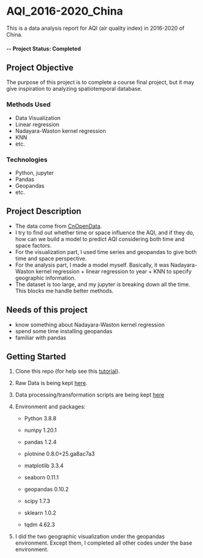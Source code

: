 # AQI_2016-2020_China

This is a data analysis report for AQI (air quality index) in 2016-2020 of China.

#### -- Project Status: Completed

## Project Objective

The purpose of this project is to complete a course final project, but it may give inspiration to analyzing spatiotemporal database.

### Methods Used

* Data Visualization
* Linear regression
* Nadayara-Waston kernel regression
* KNN
* etc.

### Technologies

* Python, jupyter
* Pandas
* Geopandas
* etc. 

## Project Description

* The data come from [CnOpenData](https://www.cnopendata.com/data/air-quality).
* I try to find out whether time or space influence the AQI, and if they do, how can we build a model to predict AQI considering both time and space factors.
* For the visualization part, I used time series and geopandas to give both time and space perspective.
* For the analysis part, I made a model myself. Basically, it was Nadayara-Waston kernel regression + linear regression to year + KNN to specify geographic information.
* The dataset is too large, and my jupyter is breaking down all the time. This blocks me handle better methods.

## Needs of this project

- know something about Nadayara-Waston kernel regression
- spend some time installing geopandas
- familiar with pandas

## Getting Started

1. Clone this repo (for help see this [tutorial](https://help.github.com/articles/cloning-a-repository/)).

2. Raw Data is being kept [here](https://github.com/Inherit-South/AQI_2016-2020_China/tree/main/data).

3. Data processing/transformation scripts are being kept [here](https://github.com/Inherit-South/AQI_2016-2020_China/blob/main/code.ipynb)

4. Environment and packages:

   * Python 3.8.8

   * numpy 1.20.1

   * pandas 1.2.4

   * plotnine 0.8.0+25.ga8ac7a3

   * matplotlib 3.3.4

   * seaborn 0.11.1

   * geopandas 0.10.2

   * scipy 1.7.3

   * sklearn 1.0.2

   * tqdm 4.62.3

5. I did the two geographic visualization under the geopandas environment. Except them, I completed all other codes under the base environment.
